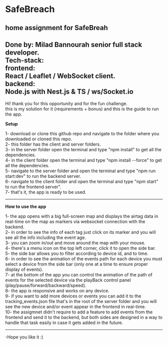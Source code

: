 # SafeBreach
home assignment for SafeBreah
-------------------------------------
Done by: Milad Bannourah senior full stack developer.  
Tech-stack:  
frontend:  
React / Leaflet / WebSocket client.  
backend:  
Node.js with Nest.js & TS / ws/Socket.io
-------------------------------------  

Hi! thank you for this opportunity and for the fun challenge.  
this is my solution for it (requirements + bonus) and this is the guide to run the app.  

**Setup**  

1- download or clone this github repo and navigate to the folder where you downloaded or cloned this repo.  
2- this folder has the client and server folders.  
3- in the server folder open the terminal and type "npm install" to get all the dependencies.  
4- in the client folder open the terminal and type "npm install --force" to get all the dependencies.  
5- navigate to the server folder and open the terminal and type "npm run start:dev" to run the backend server.  
6- navigate to the client folder and open the terminal and type "npm start" to run the frontend server".  
7- that's it, the app is ready to be used.  

---------------------------------------  

**How to use the app**  

1- the app opens with a big full-screen map and displays the airtag data in real-time on the map as markers via websocket connection with the backend.  
2- in order to see the info of each tag just click on its marker and you will see all the info including the event age.  
3- you can zoom in/out and move around the map with your mouse.  
4- there's a menu icon on the top left corner, click it to open the side bar.  
5- the side bar allows you to filter according to device id, and to time.  
6- in order to see the animation of the events path for each device you must select a device from the side bar (only one at a time to ensure proper display of events).  
7- at the bottom of the app you can control the animation of the path of events for the selected device via the playBack control panel (play/pause/forward/backward/speed).  
8- the app is responsive and works on any device.  
9- if you want to add more devices or events you can add it to the tracking_events.json file that's in the root of the server folder and you will see the new device and/or event appear in the frontend in real-time.  
10- the assigmnet didn't require to add a feature to add events from the frontend and send it to the backend, but both sides are designed in a way to handle that task easily in case it gets added in the future.

---------------------------------------  
-Hope you like it :)

